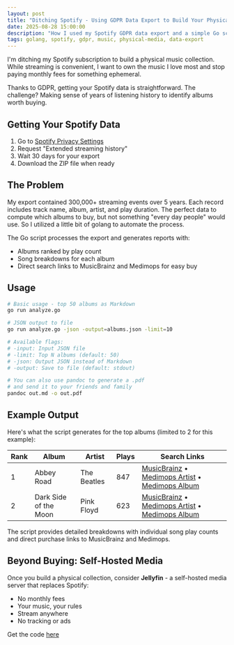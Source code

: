 ```yaml
---
layout: post
title: "Ditching Spotify - Using GDPR Data Export to Build Your Physical Music Collection"
date: 2025-08-28 15:00:00
description: "How I used my Spotify GDPR data export and a simple Go script to identify which albums to buy when transitioning away from streaming subscriptions"
tags: golang, spotify, gdpr, music, physical-media, data-export
---
```


I'm ditching my Spotify subscription to build a physical music collection. While streaming is convenient, I want to own the music I love most and stop paying monthly fees for something ephemeral.

Thanks to GDPR, getting your Spotify data is straightforward. The challenge? Making sense of years of listening history to identify albums worth buying.

## Getting Your Spotify Data

1. Go to [Spotify Privacy Settings](https://www.spotify.com/account/privacy/)
2. Request "Extended streaming history"
3. Wait 30 days for your export
4. Download the ZIP file when ready

## The Problem

My export contained 300,000+ streaming events over 5 years. Each record includes track name, album, artist, and play duration. The perfect data to compute which albums to buy, but not something "every day people" would use. So I utilized a little bit of golang to automate the process.

The Go script processes the export and generates reports with:

- Albums ranked by play count
- Song breakdowns for each album
- Direct search links to MusicBrainz and Medimops for easy buy

## Usage

```bash
# Basic usage - top 50 albums as Markdown
go run analyze.go

# JSON output to file
go run analyze.go -json -output=albums.json -limit=10

# Available flags:
# -input: Input JSON file
# -limit: Top N albums (default: 50)
# -json: Output JSON instead of Markdown
# -output: Save to file (default: stdout)

# You can also use pandoc to generate a .pdf
# and send it to your friends and family
pandoc out.md -o out.pdf
```

## Example Output

Here's what the script generates for the top albums (limited to 2 for this example):

| Rank | Album                 | Artist      | Plays | Search Links                                                                                                                                                                                                                                                                                                                    |
| ---- | --------------------- | ----------- | ----- | ------------------------------------------------------------------------------------------------------------------------------------------------------------------------------------------------------------------------------------------------------------------------------------------------------------------------------- |
| 1    | Abbey Road            | The Beatles | 847   | [MusicBrainz](https://musicbrainz.org/search?query=The+Beatles+Abbey+Road&type=release&limit=25&method=indexed) • [Medimops Artist](https://www.medimops.de/produkte-C0/?fcIsSearch=1&searchparam=The+Beatles) • [Medimops Album](https://www.medimops.de/produkte-C0/?fcIsSearch=1&searchparam=Abbey+Road)                     |
| 2    | Dark Side of the Moon | Pink Floyd  | 623   | [MusicBrainz](https://musicbrainz.org/search?query=Pink+Floyd+Dark+Side+of+the+Moon&type=release&limit=25&method=indexed) • [Medimops Artist](https://www.medimops.de/produkte-C0/?fcIsSearch=1&searchparam=Pink+Floyd) • [Medimops Album](https://www.medimops.de/produkte-C0/?fcIsSearch=1&searchparam=Dark+Side+of+the+Moon) |

The script provides detailed breakdowns with individual song play counts and direct purchase links to MusicBrainz and Medimops.

## Beyond Buying: Self-Hosted Media

Once you build a physical collection, consider **Jellyfin** - a self-hosted media server that replaces Spotify:

- No monthly fees
- Your music, your rules
- Stream anywhere
- No tracking or ads

Get the code [here](../../../assets/code/analyze.go)
